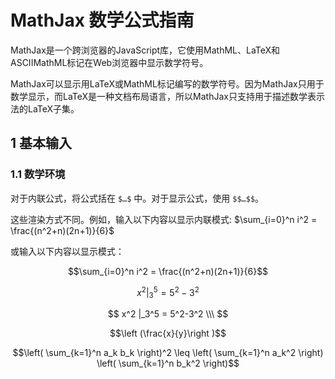 # MathJax 数学公式指南
MathJax是一个跨浏览器的JavaScript库，它使用MathML、LaTeX和ASCIIMathML标记在Web浏览器中显示数学符号。

MathJax可以显示用LaTeX或MathML标记编写的数学符号。因为MathJax只用于数学显示，而LaTeX是一种文档布局语言，所以MathJax只支持用于描述数学表示法的LaTeX子集。

## 1 基本输入
### 1.1 数学环境
对于内联公式，将公式括在 `$…$` 中。对于显示公式，使用 `$$…$$`。

这些渲染方式不同。例如，输入以下内容以显示内联模式: $\sum_{i=0}^n i^2 = \frac{(n^2+n)(2n+1)}{6}$

或输入以下内容以显示模式：

$$\sum_{i=0}^n i^2 = \frac{(n^2+n)(2n+1)}{6}$$

$$
\left.x^2\right|_3^5 = 5^2-3^2
$$

$$
x^2 |_3^5 = 5^2-3^2 \\\  
$$

```math
\left (\frac{x}{y}\right )
```

$$\left( \sum_{k=1}^n a_k b_k \right)^2 \leq \left( \sum_{k=1}^n a_k^2 \right) \left( \sum_{k=1}^n b_k^2 \right)$$
